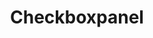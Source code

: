 ---
layout: component.njk
tags: 
    - legacy_components_fr
key: checkboxpanel-legacy_fr
title: Checkboxpanel
parent: legacy_components_fr
image: legacy/overview/checkboxpanel.webp
keywords: 
order: 70
availablelanguages: 
    - de
    - en
---